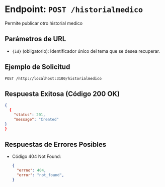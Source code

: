 # Endpoint: `POST /historialmedico`

Permite publicar otro historial medico

## Parámetros de URL
- `{id}` (obligatorio): Identificador único del tema que se desea recuperar.

## Ejemplo de Solicitud
```http
POST /http://localhost:3100/historialmedico
```

## Respuesta Exitosa (Código 200 OK)
```json
{
  {
    "status": 201,
    "message": "Created"
}
}
```

## Respuestas de Errores Posibles
- Código 404 Not Found:

  ```json
  {
    "errno": 404,
    "error": "not_found",
  }